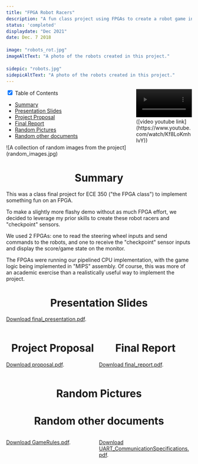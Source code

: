 ```yaml
---
title: "FPGA Robot Racers"
description: "A fun class project using FPGAs to create a robot game involving wireless differential drive robots and goals."
status: 'completed'
displaydate: "Dec 2021"
date: Dec. 7 2018

image: "robots_rot.jpg"
imageAltText: "A photo of the robots created in this project."

sidepic: "robots.jpg"
sidepicAltText: "A photo of the robots created in this project."
---
```


<style>
h1 {
  text-align: center;
}
</style>

<div class="wrap-collapsible" style="width:60%; float:left">
  <input id="collapsible" class="toggle" type="checkbox" checked> <!-- delete "checked" to default to unchecked -->
  <label for="collapsible" class="lbl-toggle">Table of Contents</label>
  <div class="collapsible-content">
    <div class="content-inner" markdown=1>

- [Summary](#summary)
- [Presentation Slides](#presentation-slides)
- [Project Proposal](#project-proposal)
- [Final Report](#final-report)
- [Random Pictures](#random-pictures)
- [Random other documents](#random-other-documents)

</div>
  </div>
</div>


<div style="width: 30%; float: right" markdown="1">
<!-- <iframe width="100%" height="315" src="https://www.youtube.com/embed/Kf8LoKmhIvY?controls=0&autoplay=1&loop=1&playlist=Kf8LoKmhIvY&playsinline=1&mute=1&modestbranding=1" title="YouTube video player" frameborder="0" allow="accelerometer; autoplay; clipboard-write; encrypted-media; gyroscope; picture-in-picture" allowfullscreen></iframe> -->
<video controls autoplay loop muted width="100%" style="margin:0">
  <source src="ece350_vid_compressed.mp4" type="video/mp4">
</video>
([video youtube link](https://www.youtube.com/watch/Kf8LoKmhIvY))
</div>


<div style="float: left; width:60%; min-width:350px;" markdown="1">
![A collection of random images from the project](random_images.jpg)
</div>

<div style="clear: both;"></div>

# Summary

This was a class final project for ECE 350 ("the FPGA class") to implement something fun on an FPGA.

To make a slightly more flashy demo without as much FPGA effort, we decided to leverage my prior skills to create these robot racers and "checkpoint" sensors.

We used 2 FPGAs: one to read the steering wheel inputs and send commands to the robots, and one to receive the "checkpoint" sensor inputs and display the score/game state on the monitor.

The FPGAs were running our pipelined CPU implementation, with the game logic being implemented in "MIPS" assembly.  Of course, this was more of an academic exercise than a realistically useful way to implement the project.

<!--  -->

# Presentation Slides

<object data="final_presentation.pdf" type="application/pdf" width="100%" style="aspect-ratio: 16/10;">
<!-- <embed src="final_presentation.pdf"> -->
<p><a href="final_presentation.pdf">Download final_presentation.pdf</a>.</p>
<!-- </embed> -->
</object>

<!--  -->

<div markdown="1" style="float: left; width: 50%;">

# Project Proposal

<object data="proposal.pdf" type="application/pdf" width="100%" style="aspect-ratio: 8.5/11;">
<!-- <embed src="proposal.pdf"> -->
<p><a href="proposal.pdf">Download proposal.pdf</a>.</p>
<!-- </embed> -->
</object>

</div>

<!--  -->

<div markdown="1" style="float: right; width: 50%;">

# Final Report

<object data="final_report.pdf" type="application/pdf" width="100%" style="aspect-ratio: 8.5/11;">
<!-- <embed src="final_report.pdf"> -->
<p><a href="final_report.pdf">Download final_report.pdf</a>.</p>
<!-- </embed> -->
</object>

</div>

<!--  -->
<div style="clear: both;"></div>
<!--  -->

# Random Pictures

<script src="https://cdn.jsdelivr.net/npm/publicalbum@latest/embed-ui.min.js" async></script>
<div class="pa-carousel-widget" style="width:100%; height:480px; display:none;"
  data-link="https://photos.app.goo.gl/uF5cb9p7cvUAuAan6"
  data-title="ECE350 Final Project"
  data-description="11 new items added to shared album"
  data-delay="2">
  <object data="https://lh3.googleusercontent.com/tl-nt9_zKe16UH-Xx1JXxqvt5_b5tDWlq_3t-kb6oxDuUyElxrGKVLNeOpHdYV0QKDsPTpMd2BlPKq8Ia7RRS-Er3VGmkxkrfQuXpF3Oa_LvN8H7QUJSrWWJ23VXHghDsZyKbq-2bdQ=w1920-h1080"></object>
  <object data="https://lh3.googleusercontent.com/GIOJDx8suD89nrlqvq0kb7vyhG-sGANN-tLuWTndIW5sW_ZEusD1eQs-Vt_eZ1CWUEKIGjl0FvXKXTdGjiv2EaNk4dz6tV16g3-929RlnCG3x5PfUz3Tb4MlXCWCGEvS9uYEInvirU4=w1920-h1080"></object>
  <object data="https://lh3.googleusercontent.com/iPj8a0lUqfIK_eKZCsTN8_Hvg4cM-EnJ3lcQnpOKmSpoFyvPcaDOowy0_WJM4OcGqKBnMSUtG7b7IlfTkNVdUh4FjjWXmgYvg-4VT2GrdtmCfvE9Y8qYIrueOnCMlF1YAc0insJz5r4=w1920-h1080"></object>
  <object data="https://lh3.googleusercontent.com/tK6-nGfkOcmkvGox6tegOwZnSZwRTTKeDFNCXXOe1vQ8wksAyCRsari40h1xYaX2FkWb8mOkU9ju61ZhA4D2TwCs4Rq3M5oPJ6jc5xWwrAcLZ5NnbOez-LRaJH4rdkCrBhrCQ4iiE8c=w1920-h1080"></object>
  <object data="https://lh3.googleusercontent.com/A2ynoL83y-09XlRFotb15wupOKhke4N9A9p_sguqGO-O1qzlg-ItH20_ar_TFwoY-AJWgMc5-qN40wqcQQkrL2lKSGfXQiQ9QV2-f-l6frcWcYGoBWuumcQz-Y1uVWtaseuTRPhTmbk=w1920-h1080"></object>
  <object data="https://lh3.googleusercontent.com/ejotXGtTEOVvCOt-5rk39uCv813cUXJP4yQ3jy3P615vr33MwmqSySo5-rUl9eeCk4328_tgyJbXEO3Ha7zMn08YPxzl1L_TDtQf-EovekBCfqfL8v0iVgG1PDteq5iwpstFvCvrEVg=w1920-h1080"></object>
  <object data="https://lh3.googleusercontent.com/x8xaPUJFERXxwXf7wEG7peEPhE5C-usfoDMYaGcXtFX9dRdER7iNZrFmEgzII9ikA5A1b-RVnqNnh6IWKAFisV8CcIK0wDbx1F0j1G87BCoc7uYZJiW4XFs7ce9tyWgwU4AuYslOx7Q=w1920-h1080"></object>
  <object data="https://lh3.googleusercontent.com/6zgiyUOI2OwAhcdoF6sVBMKD9UEw0Hj8wHRyaL7MzNJG8TK6ALmUyRXVJWY-xOsQPxZAaKFEDIxC0Y2-4cXRG0e5KoBAClBbOO8wV9ceKIoKNjntbExgHqoXUrwFINM45Icb3fidLIc=w1920-h1080"></object>
  <object data="https://lh3.googleusercontent.com/lqI2i3mok-noye31Mv5Bmi7bO-h_iKkW3PyxU5Q84jvjJE2dt6-CyyPyuLpwB30aDHmyFmrRUDmQq4SPr72FYhjDlGZmBDCPVlg1_u12BjLE96e2r0kJMoHvLIrQm01KDf3q-ianoQY=w1920-h1080"></object>
  <object data="https://lh3.googleusercontent.com/PJfKLicNxr3CAfggcPtaoMV5RxixMRIs131uitqdCgfXCP5xMr2DytD2JhxrVkS-zfgfrPH9SLWt6vw2jk544NTF1C9oydY_uufw1_BGg_1vhOFfiGXL3F_pbTgbqLnUv6cVY61yf7s=w1920-h1080"></object>
  <object data="https://lh3.googleusercontent.com/a9PtotvprdrB0fBeWyoUmxrcLS_zbKOmovsfvkc7Pp7j9gukbhtXwwILMivLYaHuyhiEdcMzj58qWlwm3jo1cWehaO0BArQG2EkrLORItL26eNvea1xrmUG_tRBkIaIb_lGVvEinqTY=w1920-h1080"></object>
</div>

<!--  -->

# Random other documents

<object data="GameRules.pdf" type="application/pdf" width="50%" style="float:left;aspect-ratio: 8.5/11;">
<!-- <embed src="GameRules.pdf"> -->
<p><a href="GameRules.pdf">Download GameRules.pdf</a>.</p>
<!-- </embed> -->
</object>

<object data="UART_CommunicationSpecifications.pdf" type="application/pdf" width="50%" style="float:right;aspect-ratio: 8.5/11;">
<!-- <embed src="UART_CommunicationSpecifications.pdf"> -->
<p><a href="UART_CommunicationSpecifications.pdf">Download UART_CommunicationSpecifications.pdf</a>.</p>
<!-- </embed> -->
</object>
